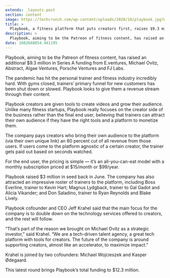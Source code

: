 ```yaml
--- 
extends: _layouts.post 
section: content 
image: https://techcrunch.com/wp-content/uploads/2020/10/playbook.jpg?w=712 
title: > 
  Playbook, a fitness platform that puts creators first, raises $9.3 million – TechCrunch 
description: > 
  Playbook, aiming to be the Patreon of fitness content, has raised an additional $9.3 million in Series A funding from E.ventures, Michael Ovitz, Abstract, Algae Ventures, Porsche Ventures and FJ Labs.The pandemic has hit the personal trainer and fitness industry incredibly hard.Playbook creators are given tools to create videos and grow their audience.If users come to the platform agnostic of a certain creator, the trainer gets paid out based on seconds watched.“We are a tech-driven talent agency, a great tech platform with tools for creators. 
date: 1602688854.461195 
--- 
```

Playbook, aiming to be the Patreon of fitness content, has raised an additional $9.3 million in Series A funding from E.ventures, Michael Ovitz, Abstract, Algae Ventures, Porsche Ventures and FJ Labs.

The pandemic has hit the personal trainer and fitness industry incredibly hard. With gyms closed, trainers’ primary funnel for new customers has been shut down or slowed. Playbook looks to give them a revenue stream through their content.

Playbook creators are given tools to create videos and grow their audience. Unlike many fitness startups, Playbook really focuses on the creator side of the business rather than the final end user, believing that trainers can attract their own audience if they have the right tools and a platform to monetize them.

The company pays creators who bring their own audience to the platform (via their own unique link) an 80 percent cut of all revenue from those users. If users come to the platform agnostic of a certain creator, the trainer gets paid out based on seconds watched.

For the end user, the pricing is simple — it’s an all-you-can-eat model with a monthly subscription priced at $15/month or $99/year.

Playbook raised $3 million in seed back in June. The company has also attracted an impressive roster of trainers to the platform, including Boss Everline, trainer to Kevin Hart; Magnus Lydgback, trainer to Gal Gadot and Alicia Vikander; and Don Saladino, trainer to Ryan Reynolds and Blake Lively.

Playbook cofounder and CEO Jeff Krahel said that the main focus for the company is to double down on the technology services offered to creators, and the rest will follow.

“That’s part of the reason we brought on Michael Ovitz as a strategic investor,” said Krahel. “We are a tech-driven talent agency, a great tech platform with tools for creators. The future of the company is around supporting creators, almost like an accelerator, to maximize impact.”

Krahel is joined by two cofounders: Michael Wojcieszek and Kasper Ødegaard.

This latest round brings Playbook’s total funding to $12.3 million.